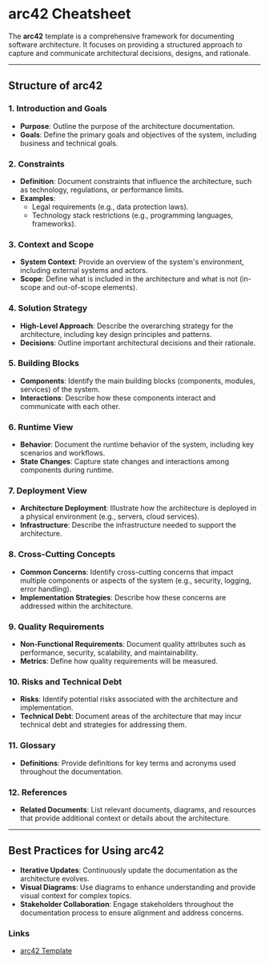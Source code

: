 # arc42 Cheatsheet

The **arc42** template is a comprehensive framework for documenting software architecture. It focuses on providing a structured approach to capture and communicate architectural decisions, designs, and rationale.

---

## Structure of arc42

### 1. Introduction and Goals
- **Purpose**: Outline the purpose of the architecture documentation.
- **Goals**: Define the primary goals and objectives of the system, including business and technical goals.

### 2. Constraints
- **Definition**: Document constraints that influence the architecture, such as technology, regulations, or performance limits.
- **Examples**:
    - Legal requirements (e.g., data protection laws).
    - Technology stack restrictions (e.g., programming languages, frameworks).

### 3. Context and Scope
- **System Context**: Provide an overview of the system's environment, including external systems and actors.
- **Scope**: Define what is included in the architecture and what is not (in-scope and out-of-scope elements).

### 4. Solution Strategy
- **High-Level Approach**: Describe the overarching strategy for the architecture, including key design principles and patterns.
- **Decisions**: Outline important architectural decisions and their rationale.

### 5. Building Blocks
- **Components**: Identify the main building blocks (components, modules, services) of the system.
- **Interactions**: Describe how these components interact and communicate with each other.

### 6. Runtime View
- **Behavior**: Document the runtime behavior of the system, including key scenarios and workflows.
- **State Changes**: Capture state changes and interactions among components during runtime.

### 7. Deployment View
- **Architecture Deployment**: Illustrate how the architecture is deployed in a physical environment (e.g., servers, cloud services).
- **Infrastructure**: Describe the infrastructure needed to support the architecture.

### 8. Cross-Cutting Concepts
- **Common Concerns**: Identify cross-cutting concerns that impact multiple components or aspects of the system (e.g., security, logging, error handling).
- **Implementation Strategies**: Describe how these concerns are addressed within the architecture.

### 9. Quality Requirements
- **Non-Functional Requirements**: Document quality attributes such as performance, security, scalability, and maintainability.
- **Metrics**: Define how quality requirements will be measured.

### 10. Risks and Technical Debt
- **Risks**: Identify potential risks associated with the architecture and implementation.
- **Technical Debt**: Document areas of the architecture that may incur technical debt and strategies for addressing them.

### 11. Glossary
- **Definitions**: Provide definitions for key terms and acronyms used throughout the documentation.

### 12. References
- **Related Documents**: List relevant documents, diagrams, and resources that provide additional context or details about the architecture.

---

## Best Practices for Using arc42
- **Iterative Updates**: Continuously update the documentation as the architecture evolves.
- **Visual Diagrams**: Use diagrams to enhance understanding and provide visual context for complex topics.
- **Stakeholder Collaboration**: Engage stakeholders throughout the documentation process to ensure alignment and address concerns.

### Links

- [arc42 Template](https://arc42.org/)
